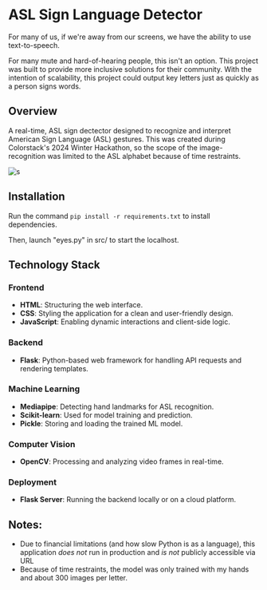 # ASL Sign Language Detector

For many of us, if we're away from our screens, we have the ability to use text-to-speech. 

For many mute and hard-of-hearing people, this isn't an option. This project was built to provide more inclusive solutions for their community. 
With the intention of scalability, this project could output key letters just as quickly as a person signs words. 

## Overview

A real-time, ASL sign dectector designed to recognize and interpret American Sign Language (ASL) gestures. This was created during Colorstack's 2024 Winter Hackathon, so the scope of the image-recognition was limited to the ASL alphabet because of time restraints.

![s](https://github.com/user-attachments/assets/1a7a1250-877f-406d-83e1-e111bbf6df30)


## Installation

Run the command `pip install -r requirements.txt` to install dependencies.

Then, launch "eyes.py" in src/ to start the localhost.

## Technology Stack

### Frontend
- **HTML**: Structuring the web interface.
- **CSS**: Styling the application for a clean and user-friendly design.
- **JavaScript**: Enabling dynamic interactions and client-side logic.

### Backend
- **Flask**: Python-based web framework for handling API requests and rendering templates.

### Machine Learning
- **Mediapipe**: Detecting hand landmarks for ASL recognition.
- **Scikit-learn**: Used for model training and prediction.
- **Pickle**: Storing and loading the trained ML model.

### Computer Vision
- **OpenCV**: Processing and analyzing video frames in real-time.

### Deployment
- **Flask Server**: Running the backend locally or on a cloud platform.

  
## Notes:
- Due to financial limitations (and how slow Python is as a language), this application *does not* run in production and *is not* publicly accessible via URL
- Because of time restraints, the model was only trained with my hands and about 300 images per letter.
